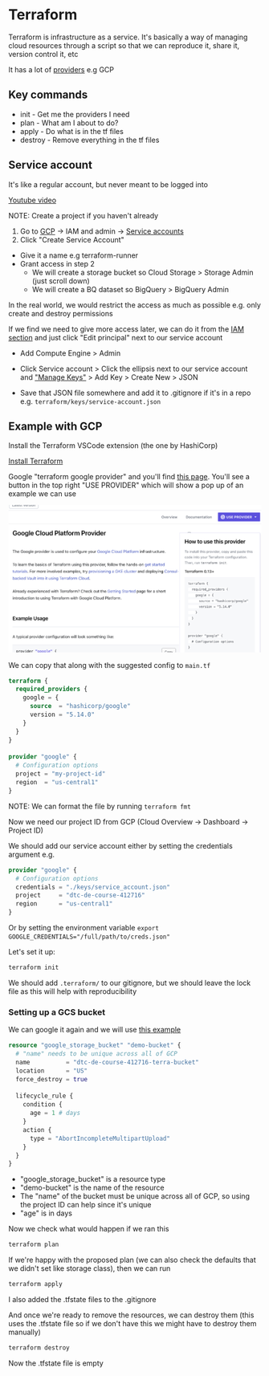 

# Terraform

Terraform is infrastructure as a service. It's basically a way of managing cloud resources through a script so that we can reproduce it, share it, version control it, etc

It has a lot of [providers](https://registry.terraform.io/browse/providers) e.g GCP

## Key commands

- init - Get me the providers I need
- plan - What am I about to do?
- apply - Do what is in the tf files
- destroy - Remove everything in the tf files

## Service account

It's like a regular account, but never meant to be logged into

[Youtube video](https://www.youtube.com/watch?v=Y2ux7gq3Z0o&list=PL3MmuxUbc_hJed7dXYoJw8DoCuVHhGEQb&index=12)

NOTE: Create a project if you haven't already

1. Go to [GCP](console.cloud.google.com) -> IAM and admin -> [Service accounts](https://console.cloud.google.com/iam-admin/serviceaccounts?organizationId=0&project=dtc-de-course-412716)
2. Click "Create Service Account"

- Give it a name e.g terraform-runner
- Grant access in step 2
  - We will create a storage bucket so Cloud Storage > Storage Admin (just scroll down)
  - We will create a BQ dataset so BigQuery > BigQuery Admin

In the real world, we would restrict the access as much as possible e.g. only create and destroy permissions

If we find we need to give more access later, we can do it from the [IAM section](https://console.cloud.google.com/iam-admin/iam?organizationId=0&project=dtc-de-course-412716) and just click "Edit principal" next to our service account
- Add Compute Engine > Admin

- Click Service account > Click the ellipsis next to our service account and ["Manage Keys"](https://console.cloud.google.com/iam-admin/serviceaccounts/details/102389994510037182928/keys?organizationId=0&project=dtc-de-course-412716) > Add Key > Create New > JSON

- Save that JSON file somewhere and add it to .gitignore if it's in a repo e.g. `terraform/keys/service-account.json`

## Example with GCP

Install the Terraform VSCode extension (the one by HashiCorp)

[Install Terraform](https://developer.hashicorp.com/terraform/tutorials/aws-get-started/install-cli)

Google "terraform google provider" and you'll find [this page](https://registry.terraform.io/providers/hashicorp/google/latest/docs#example-usage). You'll see a button in the top right "USE PROVIDER" which will show a pop up of an example we can use

![Terraform gcp config](screenshots/tf_gcp_provider.png)

We can copy that along with the suggested config to `main.tf`

```terraform
terraform {
  required_providers {
    google = {
      source  = "hashicorp/google"
      version = "5.14.0"
    }
  }
}

provider "google" {
  # Configuration options
  project = "my-project-id"
  region  = "us-central1"
}
```

NOTE: We can format the file by running `terraform fmt`

Now we need our project ID from GCP (Cloud Overview -> Dashboard -> Project ID)

We should add our service account either by setting the credentials argument e.g.

```terraform
provider "google" {
  # Configuration options
  credentials = "./keys/service_account.json"
  project     = "dtc-de-course-412716"
  region      = "us-central1"
}
```

Or by setting the environment variable `export GOOGLE_CREDENTIALS="/full/path/to/creds.json"`

Let's set it up:

```bash
terraform init
```

We should add `.terraform/` to our gitignore, but we should leave the lock file as this will help with reproducibility

### Setting up a GCS bucket

We can google it again and we will use [this example](https://registry.terraform.io/providers/hashicorp/google/latest/docs/resources/storage_bucket#example-usage---life-cycle-settings-for-storage-bucket-objects)

```terraform
resource "google_storage_bucket" "demo-bucket" {
  # "name" needs to be unique across all of GCP
  name          = "dtc-de-course-412716-terra-bucket"
  location      = "US"
  force_destroy = true

  lifecycle_rule {
    condition {
      age = 1 # days
    }
    action {
      type = "AbortIncompleteMultipartUpload"
    }
  }
}
```
- "google_storage_bucket" is a resource type
- "demo-bucket" is the name of the resource
- The "name" of the bucket must be unique across all of GCP, so using the project ID can help since it's unique
- "age" is in days

Now we check what would happen if we ran this

```bash
terraform plan
```

If we're happy with the proposed plan (we can also check the defaults that we didn't set like storage class), then we can run

```bash
terraform apply
```

I also added the .tfstate files to the .gitignore

And once we're ready to remove the resources, we can destroy them (this uses the .tfstate file so if we don't have this we might have to destroy them manually)

```bash
terraform destroy
```

Now the .tfstate file is empty